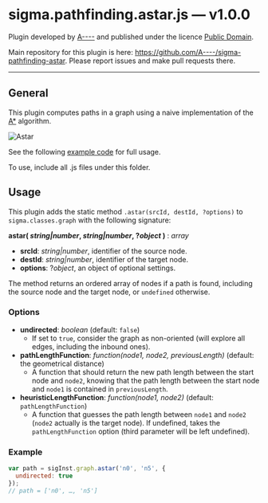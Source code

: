 sigma.pathfinding.astar.js — v1.0.0
===================================

Plugin developed by [A----](https://github.com/A----) and published under the licence [Public Domain](LICENSE).

Main repository for this plugin is here: <https://github.com/A----/sigma-pathfinding-astar>. Please report issues and make pull requests there.

---
## General

This plugin computes paths in a graph using a naive implementation of the [A*](http://en.wikipedia.org/wiki/A*_search_algorithm) algorithm.

![Astar](https://github.com/Linkurious/sigma.js/wiki/media/astar.gif)

See the following [example code](../../examples/plugin-pathfinding-astar.html)  for full usage.

To use, include all .js files under this folder.

## Usage

This plugin adds the static method `.astar(srcId, destId, ?options)` to `sigma.classes.graph` with the following signature:

**astar( *string|number*, *string|number*, ?*object* )** : *array*
   - **srcId**: *string|number*, identifier of the source node.
   - **destId**: *string|number*, identifier of the target node.
   - **options**: ?*object*, an object of optional settings.

The method returns an ordered array of nodes if a path is found, including the source node and the target node, or `undefined` otherwise.

### Options

* **undirected**: *boolean* (default: `false`)
   - If set to `true`, consider the graph as non-oriented (will explore all edges, including the inbound ones).
* **pathLengthFunction**: *function(node1, node2, previousLength)* (default: the geometrical distance)
   - A function that should return the new path length between the start node and `node2`, knowing that the path length between the start node and `node1` is contained in `previousLength`.
* **heuristicLengthFunction**: *function(node1, node2)* (default: `pathLengthFunction`)
   - A function that guesses the path length between `node1` and `node2` (`node2` actually is the target node). If undefined, takes the `pathLengthFunction` option (third parameter will be left undefined).

### Example

````javascript
var path = sigInst.graph.astar('n0', 'n5', {
  undirected: true
});
// path = ['n0', …, 'n5']
````
